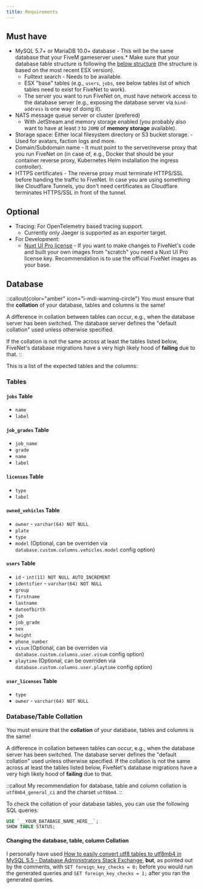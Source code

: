 ```yaml
---
title: Requirements
---
```


## Must have

- MySQL 5.7+ or MariaDB 10.0+ database - This will be the same database that your FiveM gameserver uses.\* Make sure that your database table structure is following the [below structure](#database) (the structure is based on the most recent ESX version).
  - Fulltext search - Needs to be available.
  - ESX "base" tables (e.g., `users`, `jobs`, see below tables list of which tables need to exist for FiveNet to work).
  - The server you want to run FiveNet on, must have network access to the database server (e.g., exposing the database server via `bind-address` is one way of doing it).
- NATS message queue server or cluster (prefered)
  - With JetStream and memory storage enabled (you probably also want to have at least `3` to `20MB` of **memory storage** available).
- Storage space: Either local filesystem directory or S3 bucket storage. - Used for avatars, faction logs and more.
- Domain/Subdomain name - It must point to the server/reverse proxy that you run FiveNet on (in case of, e.g., Docker that should be your container reverse proxy, Kubernetes Helm installation the ingress controller).
- HTTPS certificates - The reverse proxy must terminate HTTPS/SSL before handing the traffic to FiveNet. In case you are using something like Cloudflare Tunnels, you don't need certificates as Cloudflare terminates HTTPS/SSL in front of the tunnel.

## Optional

- Tracing: For OpenTelemetry based tracing support.
  - Currently only Jaeger is supported as an exporter target.
- For Development:
  - [Nuxt UI Pro license](https://ui.nuxt.com/pro/pricing) - If you want to make changes to FiveNet's code and built your own images from "scratch" you need a Nuxt UI Pro license key. Recommendation is to use the official FiveNet images as your base.

## Database

::callout{color="amber" icon="i-mdi-warning-circle"}
You must ensure that the **collation** of your database, tables and columns is the same!

A difference in collation between tables can occur, e.g., when the database server has been switched. The database server defines the "default collation" used unless otherwise specified.

If the collation is not the same across at least the tables listed below, FiveNet's database migrations have a very high likely hood of **failing** due to that.
::

This is a list of the expected tables and the columns:

### Tables

#### `jobs` Table

- `name`
- `label`

#### `job_grades` Table

- `job_name`
- `grade`
- `name`
- `label`

#### `licenses` Table

- `type`
- `label`

#### `owned_vehicles` Table

- `owner` - `varchar(64) NOT NULL`
- `plate`
- `type`
- `model` (Optional, can be overriden via `database.custom.columns.vehicles.model` config option)

#### `users` Table

- `id` - `int(11) NOT NULL AUTO_INCREMENT`
- `identifier` - `varchar(64) NOT NULL`
- `group`
- `firstname`
- `lastname`
- `dateofbirth`
- `job`
- `job_grade`
- `sex`
- `height`
- `phone_number`
- `visum` (Optional, can be overriden via `database.custom.columns.user.visum` config option)
- `playtime` (Optional, can be overriden via `database.custom.columns.user.playtime` config option)

#### `user_licenses` Table

- `type`
- `owner` - `varchar(64) NOT NULL`

### Database/Table Collation

You must ensure that the **collation** of your database, tables and columns is the same!

A difference in collation between tables can occur, e.g., when the database server has been switched. The database server defines the "default collation" used unless otherwise specified. If the collation is not the same across at least the tables listed below, FiveNet's database migrations have a very high likely hood of **failing** due to that.

::callout
My recommendation for database, table and column collation is `utf8mb4_general_ci` and the charset `utf8bm4`.
::

To check the collation of your database tables, you can use the following SQL queries:

```sql
USE `__YOUR_DATABASE_NAME_HERE__`;
SHOW TABLE STATUS;
```

#### Changing the database, table, column Collation

I personally have used [How to easily convert utf8 tables to utf8mb4 in MySQL 5.5 - Database Administrators Stack Exchange](https://dba.stackexchange.com/a/104866), **but**, as pointed out by the comments, with `SET foreign_key_checks = 0;` before you would run the generated queries and `SET foreign_key_checks = 1;` after you ran the generated queries.
